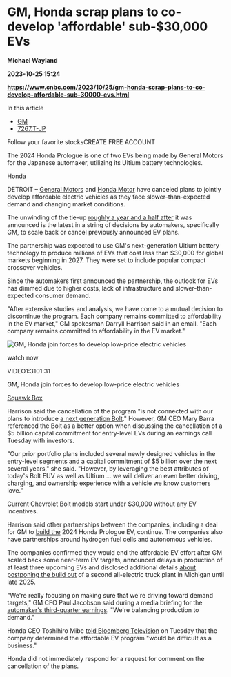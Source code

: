 # GM, Honda scrap plans to co-develop 'affordable' sub-$30,000 EVs
**Michael Wayland**

**2023-10-25 15:24**

**https://www.cnbc.com/2023/10/25/gm-honda-scrap-plans-to-co-develop-affordable-sub-30000-evs.html**

In this article

*   [GM](https://www.cnbc.com/quotes/GM)
*   [7267.T-JP](https://www.cnbc.com/quotes/7267.T-JP)

Follow your favorite stocksCREATE FREE ACCOUNT

The 2024 Honda Prologue is one of two EVs being made by General Motors for the Japanese automaker, utilizing its Ultium battery technologies.

Honda

DETROIT – [General Motors](https://www.cnbc.com/quotes/GM/) and [Honda Motor](https://www.cnbc.com/quotes/HMC/) have canceled plans to jointly develop affordable electric vehicles as they face slower-than-expected demand and changing market conditions.

The unwinding of the tie-up [roughly a year and a half after](https://www.cnbc.com/2022/04/05/gm-and-honda-to-partner-on-affordable-electric-vehicles.html) it was announced is the latest in a string of decisions by automakers, specifically GM, to scale back or cancel previously announced EV plans.

The partnership was expected to use GM's next-generation Ultium battery technology to produce millions of EVs that cost less than $30,000 for global markets beginning in 2027. They were set to include popular compact crossover vehicles.

Since the automakers first announced the partnership, the outlook for EVs has dimmed due to higher costs, lack of infrastructure and slower-than-expected consumer demand.

"After extensive studies and analysis, we have come to a mutual decision to discontinue the program. Each company remains committed to affordability in the EV market," GM spokesman Darryll Harrison said in an email. "Each company remains committed to affordability in the EV market."

![GM, Honda join forces to develop low-price electric vehicles](https://image.cnbcfm.com/api/v1/image/107041945-16491601861649160182-22411796956-1080pnbcnews.jpg?v=1649160185&w=750&h=422&vtcrop=y)

watch now

VIDEO1:3101:31

GM, Honda join forces to develop low-price electric vehicles

[Squawk Box](https://www.cnbc.com/squawk-box-us/)

Harrison said the cancellation of the program "is not connected with our plans to introduce [a next generation Bolt](https://www.cnbc.com/2023/10/24/general-motors-chevrolet-bolt-ev-ultium.html)." However, GM CEO Mary Barra referenced the Bolt as a better option when discussing the cancellation of a $5 billion capital commitment for entry-level EVs during an earnings call Tuesday with investors.

"Our prior portfolio plans included several newly designed vehicles in the entry-level segments and a capital commitment of $5 billion over the next several years," she said. "However, by leveraging the best attributes of today's Bolt EUV as well as Ultium ... we will deliver an even better driving, charging, and ownership experience with a vehicle we know customers love."

Current Chevrolet Bolt models start under $30,000 without any EV incentives.

Harrison said other partnerships between the companies, including a deal for GM to [build the](https://www.cnbc.com/2021/06/28/honda-changes-course-and-says-it-will-build-its-own-electric-vehicles.html) 2024 Honda Prologue EV, continue. The companies also have partnerships around hydrogen fuel cells and autonomous vehicles.

The companies confirmed they would end the affordable EV effort after GM scaled back some near-term EV targets, announced delays in production of at least three upcoming EVs and disclosed additional details [about postponing the build out](https://www.cnbc.com/2023/10/17/gm-to-delay-ev-truck-production-at-michigan-plant.html) of a second all-electric truck plant in Michigan until late 2025.

"We're really focusing on making sure that we're driving toward demand targets," GM CFO Paul Jacobson said during a media briefing for the [automaker's third-quarter earnings](https://www.cnbc.com/2023/10/24/general-motors-gm-earnings-q3-2023.html). "We're balancing production to demand."

Honda CEO Toshihiro Mibe [told Bloomberg Television](https://www.bloomberg.com/news/articles/2023-10-25/honda-ceo-says-scrapping-plans-with-gm-to-develop-smaller-evs?embedded-checkout=true) on Tuesday that the company determined the affordable EV program "would be difficult as a business."

Honda did not immediately respond for a request for comment on the cancellation of the plans.